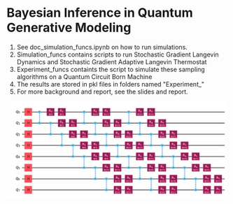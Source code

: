# Bayesian Inference in Quantum Generative Modeling

1. See doc_simulation_funcs.ipynb on how to run simulations.
2. Simulation_funcs contains scripts to run Stochastic Gradient Langevin Dynamics and Stochastic Gradient Adaptive Langevin Thermostat
3. Experiment_funcs containts the script to simulate these sampling algorithms on a Quantum Circuit Born Machine
4. The results are stored in pkl files in folders named "Experiment_"
5. For more background and report, see the slides and report.

![Quantum Circuit Born Machine](images/circuit.png)

